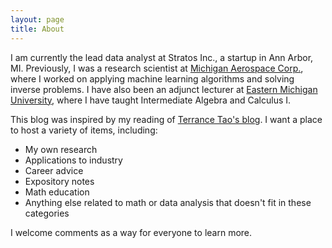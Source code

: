 ```yaml
---
layout: page
title: About
---
```


I am currently the lead data analyst at Stratos Inc., a startup in Ann Arbor, MI. Previously, I was a research scientist at [Michigan Aerospace Corp.](http://www.michiganaerospace.com/), where I worked on applying machine learning algorithms and solving inverse problems. I have also been an adjunct lecturer at [Eastern Michigan University](http://www.emich.edu/math/), where I have taught Intermediate Algebra and Calculus I. 

This blog was inspired by my reading of [Terrance Tao's blog](http://terrytao.wordpress.com/). I want a place to host a variety of items, including:

* My own research
* Applications to industry
* Career advice
* Expository notes
* Math education
* Anything else related to math or data analysis that doesn't fit in these categories

I welcome comments as a way for everyone to learn more.